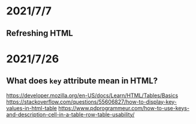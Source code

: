 # 2021/7/7
## Refreshing HTML


# 2021/7/26
## What does `key` attribute mean in HTML?
https://developer.mozilla.org/en-US/docs/Learn/HTML/Tables/Basics
https://stackoverflow.com/questions/55606827/how-to-display-key-values-in-html-table
https://www.pdprogrammeur.com/how-to-use-keys-and-description-cell-in-a-table-row-table-usability/